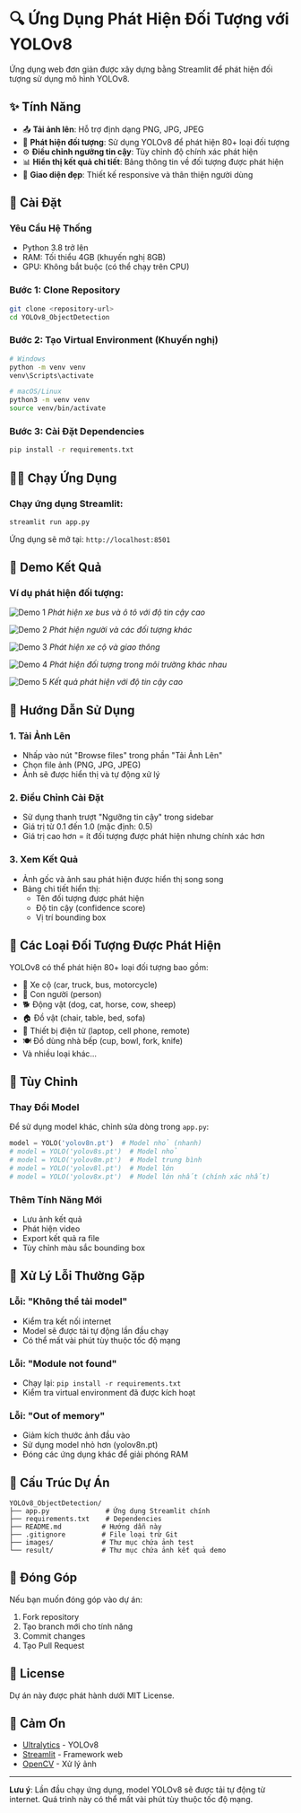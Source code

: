 # 🔍 Ứng Dụng Phát Hiện Đối Tượng với YOLOv8

Ứng dụng web đơn giản được xây dựng bằng Streamlit để phát hiện đối tượng sử dụng mô hình YOLOv8.

## ✨ Tính Năng

- 📤 **Tải ảnh lên**: Hỗ trợ định dạng PNG, JPG, JPEG
- 🎯 **Phát hiện đối tượng**: Sử dụng YOLOv8 để phát hiện 80+ loại đối tượng
- ⚙️ **Điều chỉnh ngưỡng tin cậy**: Tùy chỉnh độ chính xác phát hiện
- 📊 **Hiển thị kết quả chi tiết**: Bảng thông tin về đối tượng được phát hiện
- 🎨 **Giao diện đẹp**: Thiết kế responsive và thân thiện người dùng

## 🚀 Cài Đặt

### Yêu Cầu Hệ Thống
- Python 3.8 trở lên
- RAM: Tối thiểu 4GB (khuyến nghị 8GB)
- GPU: Không bắt buộc (có thể chạy trên CPU)

### Bước 1: Clone Repository
```bash
git clone <repository-url>
cd YOLOv8_ObjectDetection
```

### Bước 2: Tạo Virtual Environment (Khuyến nghị)
```bash
# Windows
python -m venv venv
venv\Scripts\activate

# macOS/Linux
python3 -m venv venv
source venv/bin/activate
```

### Bước 3: Cài Đặt Dependencies
```bash
pip install -r requirements.txt
```

## 🏃‍♂️ Chạy Ứng Dụng

### Chạy ứng dụng Streamlit:
```bash
streamlit run app.py
```

Ứng dụng sẽ mở tại: `http://localhost:8501`

## 📸 Demo Kết Quả

### Ví dụ phát hiện đối tượng:

![Demo 1](result/result1.jpg)
*Phát hiện xe bus và ô tô với độ tin cậy cao*

![Demo 2](result/result2.jpg)
*Phát hiện người và các đối tượng khác*

![Demo 3](result/result3.jpg)
*Phát hiện xe cộ và giao thông*

![Demo 4](result/result4.jpg)
*Phát hiện đối tượng trong môi trường khác nhau*

![Demo 5](result/result5.jpg)
*Kết quả phát hiện với độ tin cậy cao*

## 📖 Hướng Dẫn Sử Dụng

### 1. Tải Ảnh Lên
- Nhấp vào nút "Browse files" trong phần "Tải Ảnh Lên"
- Chọn file ảnh (PNG, JPG, JPEG)
- Ảnh sẽ được hiển thị và tự động xử lý

### 2. Điều Chỉnh Cài Đặt
- Sử dụng thanh trượt "Ngưỡng tin cậy" trong sidebar
- Giá trị từ 0.1 đến 1.0 (mặc định: 0.5)
- Giá trị cao hơn = ít đối tượng được phát hiện nhưng chính xác hơn

### 3. Xem Kết Quả
- Ảnh gốc và ảnh sau phát hiện được hiển thị song song
- Bảng chi tiết hiển thị:
  - Tên đối tượng được phát hiện
  - Độ tin cậy (confidence score)
  - Vị trí bounding box

## 🎯 Các Loại Đối Tượng Được Phát Hiện

YOLOv8 có thể phát hiện 80+ loại đối tượng bao gồm:
- 🚗 Xe cộ (car, truck, bus, motorcycle)
- 👥 Con người (person)
- 🐕 Động vật (dog, cat, horse, cow, sheep)
- 🏠 Đồ vật (chair, table, bed, sofa)
- 📱 Thiết bị điện tử (laptop, cell phone, remote)
- 🍽️ Đồ dùng nhà bếp (cup, bowl, fork, knife)
- Và nhiều loại khác...

## 🔧 Tùy Chỉnh

### Thay Đổi Model
Để sử dụng model khác, chỉnh sửa dòng trong `app.py`:
```python
model = YOLO('yolov8n.pt')  # Model nhỏ (nhanh)
# model = YOLO('yolov8s.pt')  # Model nhỏ
# model = YOLO('yolov8m.pt')  # Model trung bình
# model = YOLO('yolov8l.pt')  # Model lớn
# model = YOLO('yolov8x.pt')  # Model lớn nhất (chính xác nhất)
```

### Thêm Tính Năng Mới
- Lưu ảnh kết quả
- Phát hiện video
- Export kết quả ra file
- Tùy chỉnh màu sắc bounding box

## 🐛 Xử Lý Lỗi Thường Gặp

### Lỗi: "Không thể tải model"
- Kiểm tra kết nối internet
- Model sẽ được tải tự động lần đầu chạy
- Có thể mất vài phút tùy thuộc tốc độ mạng

### Lỗi: "Module not found"
- Chạy lại: `pip install -r requirements.txt`
- Kiểm tra virtual environment đã được kích hoạt

### Lỗi: "Out of memory"
- Giảm kích thước ảnh đầu vào
- Sử dụng model nhỏ hơn (yolov8n.pt)
- Đóng các ứng dụng khác để giải phóng RAM

## 📁 Cấu Trúc Dự Án

```
YOLOv8_ObjectDetection/
├── app.py              # Ứng dụng Streamlit chính
├── requirements.txt    # Dependencies
├── README.md          # Hướng dẫn này
├── .gitignore         # File loại trừ Git
├── images/            # Thư mục chứa ảnh test
└── result/            # Thư mục chứa ảnh kết quả demo
```

## 🤝 Đóng Góp

Nếu bạn muốn đóng góp vào dự án:
1. Fork repository
2. Tạo branch mới cho tính năng
3. Commit changes
4. Tạo Pull Request

## 📄 License

Dự án này được phát hành dưới MIT License.

## 🙏 Cảm Ơn

- [Ultralytics](https://github.com/ultralytics/ultralytics) - YOLOv8
- [Streamlit](https://streamlit.io/) - Framework web
- [OpenCV](https://opencv.org/) - Xử lý ảnh

---

**Lưu ý**: Lần đầu chạy ứng dụng, model YOLOv8 sẽ được tải tự động từ internet. Quá trình này có thể mất vài phút tùy thuộc tốc độ mạng.
